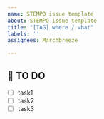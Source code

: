 ```yaml
---
name: STEMPO issue template
about: STEMPO issue template
title: "[TAG] where / what"
labels: ''
assignees: Marchbreeze

---
```


## 🚩 TO DO
- [ ] task1
- [ ] task2
- [ ] task3

<!-- TO DO task를 상세하게 나눠주세요! -->
